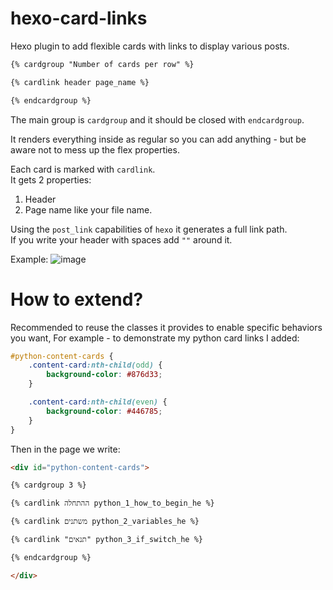 # hexo-card-links

Hexo plugin to add flexible cards with links to display various posts.


```markdown
{% cardgroup "Number of cards per row" %}

{% cardlink header page_name %}

{% endcardgroup %}
```

The main group is ``cardgroup`` and it should be closed with ``endcardgroup``.  

It renders everything inside as regular so you can add anything - but be aware not to mess up the flex properties.  

Each card is marked with ``cardlink``.  
It gets 2 properties:  
1. Header
2. Page name like your file name.  

Using the ``post_link`` capabilities of ``hexo`` it generates a full link path.  
If you write your header with spaces add ``""`` around it.  

Example: 
![image](https://user-images.githubusercontent.com/4838211/189499723-342932c1-830b-4be9-818c-75af2885bae3.png)



# How to extend? 

Recommended to reuse the classes it provides to enable specific behaviors you want,
For example - to demonstrate my python card links I added:

```css
#python-content-cards {
    .content-card:nth-child(odd) {
        background-color: #876d33;
    }

    .content-card:nth-child(even) {
        background-color: #446785;
    }
}
```

Then in the page we write:  
```markdown
<div id="python-content-cards">

{% cardgroup 3 %}

{% cardlink ההתחלה python_1_how_to_begin_he %}

{% cardlink משתנים python_2_variables_he %}

{% cardlink "תנאים" python_3_if_switch_he %}

{% endcardgroup %}

</div>
```